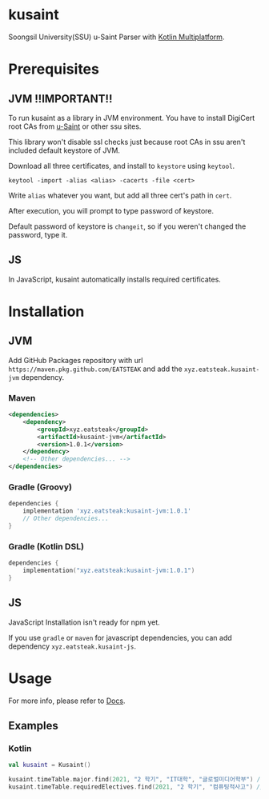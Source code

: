 # kusaint
Soongsil University(SSU) u-Saint Parser with [Kotlin Multiplatform](https://kotlinlang.org/docs/multiplatform.html).

# Prerequisites

## JVM !!IMPORTANT!!
To run kusaint as a library in JVM environment. You have to install DigiCert root CAs from [u-Saint](https://saint.ssu.ac.kr) or other ssu sites.

This library won't disable ssl checks just because root CAs in ssu aren't included default keystore of JVM.

Download all three certificates, and install to `keystore` using `keytool`.

```shell
keytool -import -alias <alias> -cacerts -file <cert>
```

Write `alias` whatever you want, but add all three cert's path in `cert`.

After execution, you will prompt to type password of keystore.

Default password of keystore is `changeit`, so if you weren't changed the password, type it.

## JS
In JavaScript, kusaint automatically installs required certificates.

# Installation

## JVM
Add GitHub Packages repository with url `https://maven.pkg.github.com/EATSTEAK` and add the `xyz.eatsteak.kusaint-jvm` dependency.

### Maven
```xml
<dependencies>
    <dependency>
        <groupId>xyz.eatsteak</groupId>
        <artifactId>kusaint-jvm</artifactId>
        <version>1.0.1</version>
    </dependency>
    <!-- Other dependencies... -->
</dependencies>
```

### Gradle (Groovy)
```groovy
dependencies {
    implementation 'xyz.eatsteak:kusaint-jvm:1.0.1'
    // Other dependencies...
}
```

### Gradle (Kotlin DSL)
```kotlin
dependencies {
    implementation("xyz.eatsteak:kusaint-jvm:1.0.1")
}
```

## JS
JavaScript Installation isn't ready for npm yet.

If you use `gradle` or `maven` for javascript dependencies, you can add dependency `xyz.eatsteak.kusaint-js`.

# Usage
For more info, please refer to [Docs](https://eatsteak.github.io/kusaint).

## Examples

### Kotlin
```kotlin
val kusaint = Kusaint()

kusaint.timeTable.major.find(2021, "2 학기", "IT대학", "글로벌미디어학부") // Find all lectures with given major.
kusaint.timeTable.requiredElectives.find(2021, "2 학기", "컴퓨팅적사고") // Find all required elective lectures with given lecture name.
```